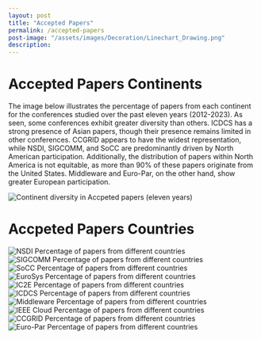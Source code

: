```yaml
---
layout: post
title: "Accepted Papers"
permalink: /accepted-papers
post-image: "/assets/images/Decoration/Linechart_Drawing.png"
description:
---
```


# Accepted Papers Continents

The image below illustrates the percentage of papers from each continent for the conferences studied over the past eleven years (2012-2023). As seen, some conferences exhibit greater diversity than others. ICDCS has a strong presence of Asian papers, though their presence remains limited in other conferences. CCGRID appears to have the widest representation, while NSDI, SIGCOMM, and SoCC are predominantly driven by North American participation. Additionally, the distribution of papers within North America is not equitable, as more than 90% of these papers originate from the United States. Middleware and Euro-Par, on the other hand, show greater European participation.

<img src="/assets/images/Accepted-papers/GeneralContinentDistributionOfAcceptedPapers.png" alt="Continent diversity in Accpeted papers (eleven years)"  style="display: block; margin: auto; max-width: 100%">

# Accpeted Papers Countries



<div class="pair-image-container">
    <img src="/assets/images/Accepted-papers/NSDI.png" alt="NSDI Percentage of papers from different countries">
    <img src="/assets/images/Accepted-papers/SIGCOMM.png" alt="SIGCOMM Percentage of papers from different countries">
</div>

<div class="pair-image-container">
    <img src="/assets/images/Accepted-papers/SoCC.png" alt="SoCC Percentage of papers from different countries">
    <img src="/assets/images/Accepted-papers/EuroSys.png" alt="EuroSys Percentage of papers from different countries">
</div>

<div class="pair-image-container">
    <img src="/assets/images/Accepted-papers/IC2E.png" alt="IC2E Percentage of papers from different countries">
    <img src="/assets/images/Accepted-papers/ICDCS.png" alt="ICDCS Percentage of papers from different countries">
</div>

<div class="pair-image-container">
    <img src="/assets/images/Accepted-papers/Middleware.png" alt="Middleware Percentage of papers from different countries">
    <img src="/assets/images/Accepted-papers/IEEECloud.png" alt="IEEE Cloud Percentage of papers from different countries">
</div>

<div class="pair-image-container">
    <img src="/assets/images/Accepted-papers/CCGRID.png" alt="CCGRID Percentage of papers from different countries">
    <img src="/assets/images/Accepted-papers/Euro-Par.png" alt="Euro-Par Percentage of papers from different countries">
</div>